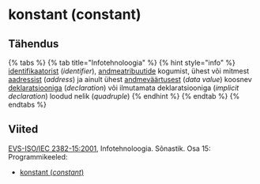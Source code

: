 # konstant \(constant\)

## Tähendus

{% tabs %}
{% tab title="Infotehnoloogia" %}
{% hint style="info" %}
[identifikaatorist](identifikaator-identifier.md) \(_identifier_\), [andmeatribuutide](atribuut-attribute.md) kogumist, ühest või mitmest [aadressist](aadress-address.md) \(_address_\) ja ainult ühest [andmeväärtusest](andmevaeaertus-data-value.md) \(_data value_\) koosnev [deklaratsiooniga](deklaratsioon-declaration.md) \(_declaration_\) või ilmutamata deklaratsiooniga \(_implicit declaration_\) loodud nelik \(_quadruple_\)
{% endhint %}
{% endtab %}
{% endtabs %}

## Viited

[EVS-ISO/IEC 2382-15:2001](https://www.evs.ee/et/evs-iso-iec-2382-15-2001), Infotehnoloogia. Sõnastik. Osa 15: Programmikeeled:

* [konstant \(_constant_\)](http://www.eki.ee/dict/its/index.cgi?Q=D31E8FF7-6C03-1014-88DC-FC5F0DBED45A&F=GUID&C01=1&C02=0&C10=1)

